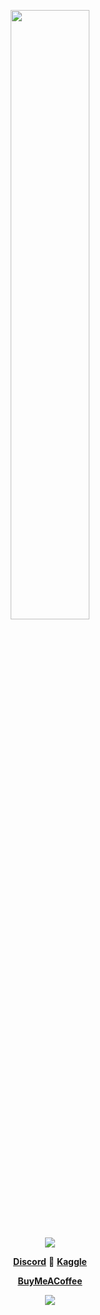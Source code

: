 <p align="center">
  <img height="50%" width="auto" src ="https://github-readme-stats.vercel.app/api/top-langs/?username=desyka-s&layout=compact&hide_border=true&theme=tokyonight&locale=ja&bg_color=00000000&langs_count=6&hide=jupyter%20notebook,tex,css,php">
<p align="center">
  <img src ="https://github-readme-streak-stats.herokuapp.com?user=desyka-s&theme=tokyonight&locale=ja&hide_border=true&background=FFFFFF00">
<p align="center">
  <strong><a href="https://discordapp.com/users/852054851869343745">Discord</a></strong> 🔹
  <strong><a href="https://www.kaggle.com/desykaadji">Kaggle</a></strong>
<p align="center">
  <strong><a href="https://paypal.me/haveanicedaythanks">BuyMeACoffee</a></strong>
  <p align="center">
  <img src ="https://visitor-badge.glitch.me/badge?page_id=desyka-s">
